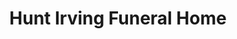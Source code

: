 ---
title: "Hunt Irving Funeral Home"
url: /chester/hunt-irving-funeral-home/
shop: funeral directors
---